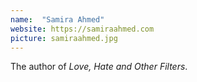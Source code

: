 ```yaml
---
name:  "Samira Ahmed"
website: https://samiraahmed.com
picture: samiraahmed.jpg
---
```

The author of *Love, Hate and Other Filters*.
